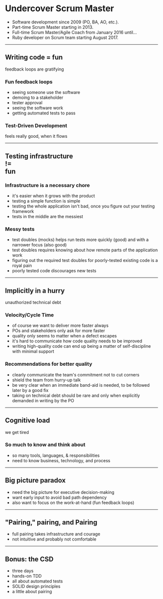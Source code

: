 # Undercover Scrum Master


* Software development since 2009 (PO, BA, AO, etc.).
* Part-time Scrum Master starting in 2013.
* Full-time Scrum Master/Agile Coach from January 2016 until...
* Ruby developer on Scrum team starting August 2017.

---

## Writing code = fun

feedback loops are gratifying


### Fun feedback loops

* seeing someone use the software
* demoing to a stakeholder
* tester approval
* seeing the software work
* getting automated tests to pass


### Test-Driven Development

feels really good, when it flows

---

## Testing infrastructure <br/> != <br/> fun


### Infrastructure is a necessary chore

* it's easier when it grows with the product
* testing a simple function is simple
* testing the whole application isn't bad, once you figure out your testing framework
* tests in the middle are the messiest


### Messy tests

* test doubles (mocks) helps run tests more quickly (good) and with a narrower focus (also good)
* test doubles requires knowing about how remote parts of the application work
* figuring out the required test doubles for poorly-tested existing code is a royal pain
* poorly tested code discourages new tests

---

## Implicitly in a hurry

unauthorized technical debt


### Velocity/Cycle Time

* of course we want to deliver more faster always
* POs and stakeholders only ask for more faster
* quality only seems to matter when a defect escapes
* it's hard to communicate how code quality needs to be improved
* writing high-quality code can end up being a matter of self-discipline with minimal support


### Recommendations for better quality

* clearly communicate the team's commitment not to cut corners
* shield the team from hurry-up talk
* be very clear when an immediate band-aid is needed, to be followed later by a good fix
* taking on technical debt should be rare and only when explicitly demanded in writing by the PO

---

## Cognitive load

we get tired


### So much to know and think about

* so many tools, languages, & responsibilities
* need to know business, technology, and process

---

## Big picture paradox


* need the big picture for executive decision-making
* want early input to avoid bad path dependency
* also want to focus on the work-at-hand (fun feedback loops)

---

## "Pairing," pairing, and Pairing


* full pairing takes infrastructure and courage
* not intuitive and probably not comfortable

---

## Bonus: the CSD

* three days
* hands-on TDD
* all about automated tests
* SOLID design principles
* a little about pairing